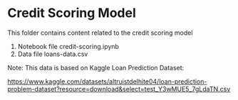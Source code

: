# Credit Scoring Model

This folder contains content related to the credit scoring model

1. Notebook file credit-scoring.ipynb
2. Data file loans-data.csv

Note: This data is based on Kaggle Loan Prediction Dataset: 

https://www.kaggle.com/datasets/altruistdelhite04/loan-prediction-problem-dataset?resource=download&select=test_Y3wMUE5_7gLdaTN.csv

